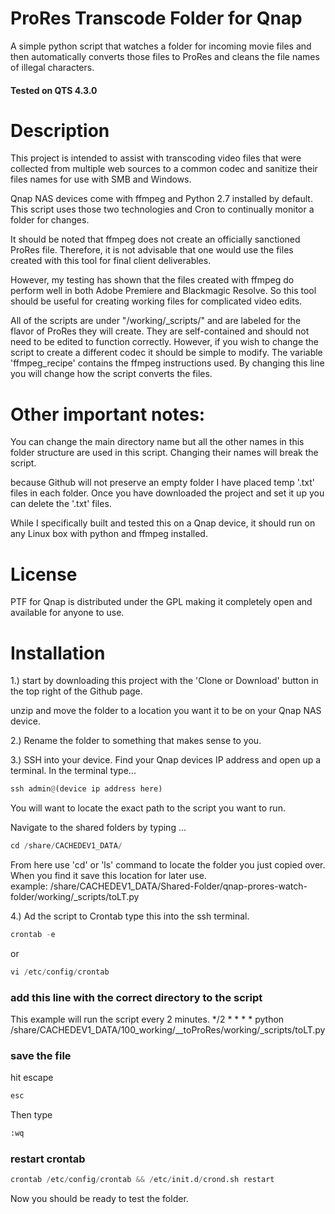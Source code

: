 # ProRes Transcode Folder for Qnap
A simple python script that watches a folder for incoming movie files and then automatically converts those files to ProRes and cleans the file names of illegal characters.

#### Tested on QTS 4.3.0

# Description
This project is intended to assist with transcoding video files that were collected from multiple web sources to a common codec and sanitize their files names for use with SMB and Windows.

Qnap NAS devices come with ffmpeg and Python 2.7 installed by default.  This script uses those two technologies and Cron to continually monitor a folder for changes.

It should be noted that ffmpeg does not create an officially sanctioned ProRes file. Therefore, it is not advisable that one would use the files created with this tool for final client deliverables.

However, my testing has shown that the files created with ffmpeg do perform well in both Adobe Premiere and Blackmagic Resolve. So this tool should be useful for creating working files for complicated video edits.  

All of the scripts are under "/working/_scripts/" and are labeled for the flavor of ProRes they will create. They are self-contained and should not need to be edited to function correctly. However, if you wish to change the script to create a different codec it should be simple to modify. The variable 'ffmpeg_recipe' contains the ffmpeg instructions used. By changing this line you will change how the script converts the files.

# Other important notes: 
You can change the main directory name but all the other names in this folder structure are used in this script. Changing their names will break the script. 

because Github will not preserve an empty folder I have placed temp '.txt' files in each folder. Once you have downloaded the project and set it up you can delete the '.txt' files. 

While I specifically built and tested this on a Qnap device, it should run on any Linux box with python and ffmpeg installed. 

# License

PTF for Qnap is distributed under the GPL making it completely open and available for anyone to use.

# Installation
1.) start by downloading this project with the 'Clone or Download' button in the top right of the Github page. 

unzip and move the folder to a location you want it to be on your Qnap NAS device. 

2.) Rename the folder to something that makes sense to you. 

3.) SSH into your device.
Find your Qnap devices IP address and open up a terminal. 
In the terminal type...
```python
ssh admin@(device ip address here)
```
You will want to locate the exact path to the script you want to run. 

Navigate to the shared folders by typing ...
```python
cd /share/CACHEDEV1_DATA/
```
From here use 'cd' or 'ls' command to locate the folder you just copied over.
When you find it save this location for later use.  
example:
/share/CACHEDEV1_DATA/Shared-Folder/qnap-prores-watch-folder/working/_scripts/toLT.py

4.) Ad the script to Crontab
type this into the ssh terminal.
```python
crontab -e
```
or
```python
vi /etc/config/crontab
```
### add this line with the correct directory to the script 
This example will run the script every 2 minutes. 
*/2 * * * * python /share/CACHEDEV1_DATA/100_working/__toProRes/working/_scripts/toLT.py

### save the file
hit escape
```python
esc 
```
Then type
```python
:wq
```

### restart crontab
```python
crontab /etc/config/crontab && /etc/init.d/crond.sh restart
```

Now you should be ready to test the folder. 



